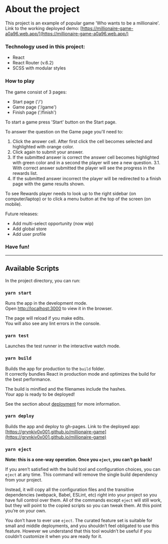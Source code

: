 # About the project

This project is an example of popular game 'Who wants to be a millionaire'.\
Link to the working deployed demo: [https://millionaire-game-a0a96.web.app/](https://millionaire-game-a0a96.web.app/)

### Technology used in this project:

- React
- React Router (v.6.2)
- SCSS with modular styles

### How to play

The game consist of 3 pages:

- Start page ('/')
- Game page ('/game')
- Finish page ('/finish')

To start a game press 'Start' button on the Start page.

To answer the question on the Game page you'll need to:

1. Click the answer cell. After first click the cell becomes selected and highlighted with orange color.
2. Click again to submit your answer.
3. If the submitted answer is correct the answer cell becomes highlighted with green color and in a second the player will see a new question.
   3.1. With correct answer submitted the player will see the progress in the rewards list.
4. If the submitted answer incorrect the player will be redirected to a finish page with the game results shown.

To see Rewards player needs to look up to the right sidebar (on computer/laptop) or to click a menu button at the top of the screen (on mobile).

Future releases:
- Add multi-select opportunity (now wip)
- Add global store
- Add user profile

### **Have fun!**

---

## Available Scripts

In the project directory, you can run:

### `yarn start`

Runs the app in the development mode.\
Open [http://localhost:3000](http://localhost:3000) to view it in the browser.

The page will reload if you make edits.\
You will also see any lint errors in the console.

### `yarn test`

Launches the test runner in the interactive watch mode.

### `yarn build`

Builds the app for production to the `build` folder.\
It correctly bundles React in production mode and optimizes the build for the best performance.

The build is minified and the filenames include the hashes.\
Your app is ready to be deployed!

See the section about [deployment](https://facebook.github.io/create-react-app/docs/deployment) for more information.

### `yarn deploy`

Builds the app and deploy to gh-pages.
Link to the deployed app: [https://grynkiv0x001.github.io/millionaire-game](https://grynkiv0x001.github.io/millionaire-game)

### `yarn eject`

**Note: this is a one-way operation. Once you `eject`, you can’t go back!**

If you aren’t satisfied with the build tool and configuration choices, you can `eject` at any time. This command will remove the single build dependency from your project.

Instead, it will copy all the configuration files and the transitive dependencies (webpack, Babel, ESLint, etc) right into your project so you have full control over them. All of the commands except `eject` will still work, but they will point to the copied scripts so you can tweak them. At this point you’re on your own.

You don’t have to ever use `eject`. The curated feature set is suitable for small and middle deployments, and you shouldn’t feel obligated to use this feature. However we understand that this tool wouldn’t be useful if you couldn’t customize it when you are ready for it.
